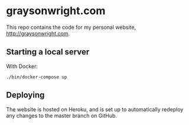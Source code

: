 # graysonwright.com

This repo contains the code for my personal website, http://graysonwright.com.

## Starting a local server

With Docker:

```
./bin/docker-compose up
```

## Deploying

The website is hosted on Heroku,
and is set up to automatically redeploy any changes
to the master branch on GitHub.
